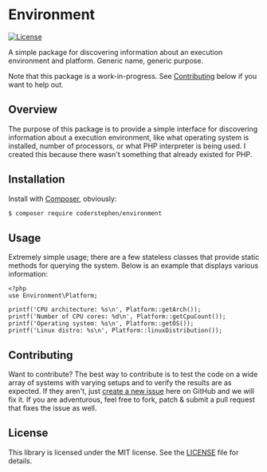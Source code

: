 # Environment
[![License](https://img.shields.io/packagist/l/coderstephen/environment.svg)](https://packagist.org/packages/coderstephen/environment)

A simple package for discovering information about an execution environment and platform. Generic name, generic purpose.

Note that this package is a work-in-progress. See [Contributing](#contributing) below if you want to help out.

## Overview
The purpose of this package is to provide a simple interface for discovering information about a execution environment, like what operating system is installed, number of processors, or what PHP interpreter is being used. I created this because there wasn't something that already existed for PHP.

## Installation
Install with [Composer](http://getcomposer.org), obviously:

```sh
$ composer require coderstephen/environment
```

## Usage
Extremely simple usage; there are a few stateless classes that provide static methods for querying the system. Below is an example that displays various information:

```
<?php
use Environment\Platform;

printf('CPU architecture: %s\n', Platform::getArch());
printf('Number of CPU cores: %d\n', Platform::getCpuCount());
printf('Operating system: %s\n', Platform::getOS());
printf('Linux distro: %s\n', Platform::linuxDistribution());
```

## Contributing
Want to contribute? The best way to contribute is to test the code on a wide array of systems with varying setups and to verify the results are as expected. If they aren't, just [create a new issue](issues/new) here on GitHub and we will fix it. If you are adventurous, feel free to fork, patch & submit a pull request that fixes the issue as well.

## License
This library is licensed under the MIT license. See the [LICENSE](LICENSE) file for details.
